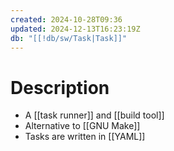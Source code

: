 ```yaml
---
created: 2024-10-28T09:36
updated: 2024-12-13T16:23:19Z
db: "[[!db/sw/Task|Task]]"
---
```

# Description
- A [[task runner]] and [[build tool]]
- Alternative to [[GNU Make]]
- Tasks are written in [[YAML]]